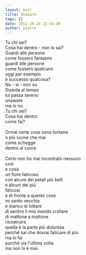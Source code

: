 ```yaml
---
layout: post
title: Unaware
tags: []
date: 2012-10-20 22:54:00
author: pietro
---
```

Tu chi sei?<br/>Cosa hai dentro - non lo sai?<br/>Guardi alle persone<br/>come fossero fantasmi<br/>guardi alle persone<br/>come fossero qualcuno<br/>oggi per esempio<br/>è successo qualcosa?<br/>No - sì - non so.<br/>Guarda al tempo<br/>lui passa sereno<br/>unaware<br/>ma io no.<br/>Tu chi sei?<br/>Cosa hai dentro<br/>come fai?<br/><br/>Ormai certe cose sono lontane<br/>o più vicine che mai<br/>come schegge<br/>dentro al cuore.<br/><br/>Certo non ho mai incontrato nessuno<br/>così<br/>e cosà<br/>un fiore faticoso<br/>con alcuni dei petali più belli<br/>e alcuni dei più<br/>faticosi<br/>e di fronte a queste cose<br/>mi sento vecchio<br/>e stanco di lottare<br/>di sentire il mio mondo crollare<br/>di mattone a mattone<br/>ricostruire<br/>quella è la parte più dolorosa<br/>perché sai che dovrai faticare di più<br/>ma lo fai<br/>purché sia l'ultima volta<br/>ma non lo è mai.
